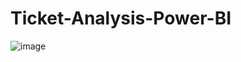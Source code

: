 # Ticket-Analysis-Power-BI

![image](https://user-images.githubusercontent.com/75041273/126218530-d49d17f6-5369-4aad-8ebe-1d9d256a87a6.png)

